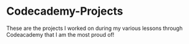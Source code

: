 # Codecademy-Projects
These are the projects I worked on during my various lessons through Codeacademy that I am the most proud of!

